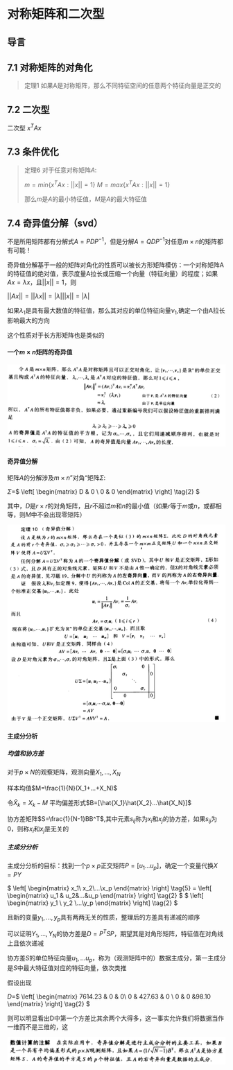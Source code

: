 # 对称矩阵和二次型

## 导言

## 7.1 对称矩阵的对角化

> 定理1 如果A是对称矩阵，那么不同特征空间的任意两个特征向量是正交的

## 7.2 二次型

二次型 $x^TAx$

## 7.3 条件优化

> 定理6 对于任意对称矩阵$A$:
>
> $m=min\{x^TAx:||x||=1\}$        $M=max\{x^TAx:||x||=1\}$
>
> 那么$m$是$A$的最小特征值，$M$是$A$的最大特征值

## 7.4 奇异值分解（svd）

不是所用矩阵都有分解式$A=PDP^{-1}$，但是分解$A=QDP^{-1}$对任意$m×n$的矩阵都有可能！

奇异值分解基于一般的矩阵对角化的性质可以被长方形矩阵模仿：一个对称矩阵A的特征值的绝对值，表示度量A拉长或压缩一个向量（特征向量）的程度；如果$Ax=\lambda x$，且$||x||=1$，则

$||Ax||=||\lambda x||=|\lambda|||x||=|\lambda|$

如果$\lambda_1$是具有最大数值的特征值，那么其对应的单位特征向量$\nu_1$,确定一个由A拉长影响最大的方向

这个性质对于长方形矩阵也是类似的

#### 一个$m×n$矩阵的奇异值

![image-20211218192838520](https://raw.githubusercontent.com/mowang111/image-hosting/master/typora_images/image-20211218192838520.png)

#### 奇异值分解

矩阵$A$的分解涉及$m×n$”对角“矩阵$\Sigma$:

$\Sigma=$$
 \left[
 \begin{matrix}
   D & 0 \\
   0 & 0 
  \end{matrix}
  \right] \tag{2}
$

其中，$D$是$r×r$的对角矩阵，且$r$不超过$m$和$n$的最小值（如果$r$等于$m$或$n$，或都相等，则$M$中不会出现零矩阵）

![image-20211218194118551](https://raw.githubusercontent.com/mowang111/image-hosting/master/typora_images/image-20211218194118551.png)

#### 主成分分析

##### 均值和协方差

对于$p×N$的观察矩阵，观测向量$X_1,...,X_N$

样本均值$M=\frac{1}{N}(X_1+...+X_N)$

令$\hat{X}_k=X_k-M$      平均偏差形式$B=[\hat{X_1}\hat{X_2}...\hat{X_N}]$

协方差矩阵$S=\frac{1}{N-1}BB^T$,其中元素$s_{ij}$称为$x_i$和$x_j$的协方差，如果$s_{ij}$为0，则称$x_i$和$x_j$是无关的

##### 主成分分析

主成分分析的目标：找到一个$p×p$正交矩阵$P=[u_1...u_p]$，确定一个变量代换$X=PY$

$
 \left[
 \begin{matrix}
   x_1\\
   x_2\\...\\x_p
  \end{matrix}
  \right] \tag{5}
$=$
 \left[
 \begin{matrix}
   u_1 & u_2&...&u_p
  \end{matrix}
  \right] \tag{2}
$ $
 \left[
 \begin{matrix}
   y_1 \\
   y_2 \\...\\y_p
  \end{matrix}
  \right] \tag{2}
$

且新的变量$y_1,...,y_p$具有两两无关的性质，整理后的方差具有递减的顺序

可以证明$Y_1,...,Y_N$的协方差是$D=P^TSP$，期望其是对角形矩阵，特征值在对角线上且依次递减

协方差$S$的单位特征向量$u_1,...u_p$，称为（观测矩阵中的）数据主成分，第一主成分是$S$中最大特征值对应的特征向量，依次类推

假设出现

$D$=$
 \left[
 \begin{matrix}
   7614.23 & 0 & 0\\
   0 & 427.63 & 0 \\ 0 & 0 &98.10
  \end{matrix}
  \right] \tag{2}
$

则可以明显看出D中第一个方差比其余两个大得多，这一事实允许我们将数据当作一维而不是三维的，这

![image-20211218204506270](https://raw.githubusercontent.com/mowang111/image-hosting/master/typora_images/image-20211218204506270.png)